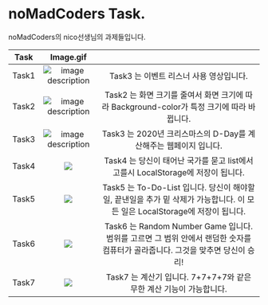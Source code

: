 # noMadCoders Task.
noMadCoders의 nico선생님의 과제들입니다. 



|Task|Image.gif||
|:--:|:--:|:--:|
|Task1|![image description](https://user-images.githubusercontent.com/62688109/106572133-65e7b980-657b-11eb-9851-26f228718a15.gif)|Task3 는 이벤트 리스너 사용 영상입니다.|
|Task2|![image description](https://user-images.githubusercontent.com/62688109/106573392-e9ee7100-657c-11eb-9059-9ff952e8739a.gif)|Task2 는 화면 크기를 줄여서 화면 크기에 따라 Background-color가 특정 크기에 따라 바뀝니다.|
|Task3|![image description](https://user-images.githubusercontent.com/62688109/104127324-d6e4e880-53a4-11eb-883c-30c133bf7ba6.gif)|Task3 는 2020년 크리스마스의 D-Day를 계산해주는 웹페이지 입니다.|
|Task4|![](https://user-images.githubusercontent.com/62688109/104127318-d2b8cb00-53a4-11eb-8e1d-02a7b533ea3f.gif)|Task4 는 당신이 태어난 국가를 묻고 list에서 고를시 LocalStorage에 저장이 됩니다.|
|Task5|![](https://user-images.githubusercontent.com/62688109/104127320-d3e9f800-53a4-11eb-87c6-52e62591c2f4.gif)|Task5 는 To-Do-List 입니다. 당신이 해야할일, 끝낸일을 추가 밑 삭제가 가능합니다. 이 모든 일은 LocalStorage에 저장이 됩니다.|
|Task6|![](https://user-images.githubusercontent.com/62688109/104127314-d0567100-53a4-11eb-94ca-4053e324b553.gif)|Task6 는 Random Number Game 입니다. 범위를 고르면 그 범위 안에서 랜덤한 숫자를 컴퓨터가 골라줍니다. 그것을 맞추면 당신이 승리!|
|Task7|![](https://user-images.githubusercontent.com/62688109/104127316-d1879e00-53a4-11eb-8cfc-f7641e372b59.gif)|Task7 는 계산기 입니다. 7+7+7+7와 같은 무한 계산 기능이 가능합니다.|
